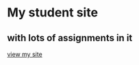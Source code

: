 # My student site
## with lots of assignments in it
[view my site](https://mnb62.github.io/studentsite/)